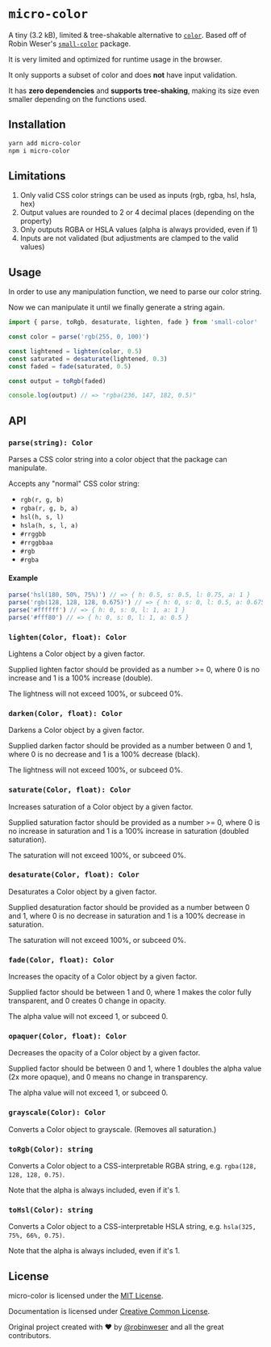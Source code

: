 # `micro-color`

A tiny (3.2 kB), limited & tree-shakable alternative to [`color`](https://github.com/Qix-/color). Based off of Robin Weser's [`small-color`](https://github.com/robinweser/small-color) package.

It is very limited and optimized for runtime usage in the browser.

It only supports a subset of color and does **not** have input validation.

It has **zero dependencies** and **supports tree-shaking**, making its size even smaller depending on the functions used.

## Installation

```sh
yarn add micro-color
npm i micro-color
```

## Limitations

1. Only valid CSS color strings can be used as inputs (rgb, rgba, hsl, hsla, hex)
2. Output values are rounded to 2 or 4 decimal places (depending on the property)
3. Only outputs RGBA or HSLA values (alpha is always provided, even if 1)
4. Inputs are not validated (but adjustments are clamped to the valid values)

## Usage

In order to use any manipulation function, we need to parse our color string.

Now we can manipulate it until we finally generate a string again.

```js
import { parse, toRgb, desaturate, lighten, fade } from 'small-color'

const color = parse('rgb(255, 0, 100)')

const lightened = lighten(color, 0.5)
const saturated = desaturate(lightened, 0.3)
const faded = fade(saturated, 0.5)

const output = toRgb(faded)

console.log(output) // => "rgba(236, 147, 182, 0.5)"
```

## API

### `parse(string): Color`

Parses a CSS color string into a color object that the package can manipulate.

Accepts any "normal" CSS color string:

- `rgb(r, g, b)`
- `rgba(r, g, b, a)`
- `hsl(h, s, l)`
- `hsla(h, s, l, a)`
- `#rrggbb`
- `#rrggbbaa`
- `#rgb`
- `#rgba`

#### Example

```js
parse('hsl(180, 50%, 75%)') // => { h: 0.5, s: 0.5, l: 0.75, a: 1 }
parse('rgb(128, 128, 128, 0.675)') // => { h: 0, s: 0, l: 0.5, a: 0.675 }
parse('#ffffff') // => { h: 0, s: 0, l: 1, a: 1 }
parse('#fff80') // => { h: 0, s: 0, l: 1, a: 0.5 }
```

### `lighten(Color, float): Color`

Lightens a Color object by a given factor.

Supplied lighten factor should be provided as a number >= 0, where 0 is no increase and 1 is a 100% increase (double).

The lightness will not exceed 100%, or subceed 0%.

### `darken(Color, float): Color`

Darkens a Color object by a given factor.

Supplied darken factor should be provided as a number between 0 and 1, where 0 is no decrease and 1 is a 100% decrease (black).

The lightness will not exceed 100%, or subceed 0%.

### `saturate(Color, float): Color`

Increases saturation of a Color object by a given factor.

Supplied saturation factor should be provided as a number >= 0, where 0 is no increase in saturation and 1 is a 100% increase in saturation (doubled saturation).

The saturation will not exceed 100%, or subceed 0%.

### `desaturate(Color, float): Color`

Desaturates a Color object by a given factor.

Supplied desaturation factor should be provided as a number between 0 and 1, where 0 is no decrease in saturation and 1 is a 100% decrease in saturation.

The saturation will not exceed 100%, or subceed 0%.

### `fade(Color, float): Color`

Increases the opacity of a Color object by a given factor.

Supplied factor should be between 1 and 0, where 1 makes the color fully transparent, and 0 creates 0 change in opacity.

The alpha value will not exceed 1, or subceed 0.

### `opaquer(Color, float): Color`

Decreases the opacity of a Color object by a given factor.

Supplied factor should be between 0 and 1, where 1 doubles the alpha value (2x more opaque), and 0 means no change in transparency.

The alpha value will not exceed 1, or subceed 0.

### `grayscale(Color): Color`

Converts a Color object to grayscale. (Removes all saturation.)

### `toRgb(Color): string`

Converts a Color object to a CSS-interpretable RGBA string, e.g. `rgba(128, 128, 128, 0.75)`.

Note that the alpha is always included, even if it's 1.

### `toHsl(Color): string`

Converts a Color object to a CSS-interpretable HSLA string, e.g. `hsla(325, 75%, 66%, 0.75)`.

Note that the alpha is always included, even if it's 1.

## License

micro-color is licensed under the [MIT License](http://opensource.org/licenses/MIT).

Documentation is licensed under [Creative Common License](http://creativecommons.org/licenses/by/4.0/).

Original project created with ♥ by [@robinweser](http://weser.io) and all the great contributors.
